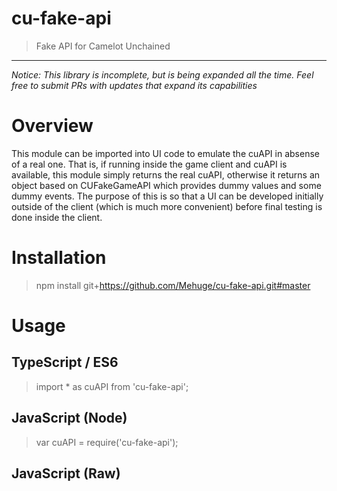 cu-fake-api
======================
> Fake API for Camelot Unchained

---
*Notice: This library is incomplete, but is being expanded all the time.  Feel free to submit PRs with updates that expand its capabilities*

Overview
========
This module can be imported into UI code to emulate the cuAPI in absense of a real one.  That is, if running inside the game client and cuAPI is available, this module simply returns the real cuAPI, otherwise it returns an object based on CUFakeGameAPI which provides dummy values and some dummy events.  The purpose of this is so that a UI can be developed initially outside of the client (which is much more convenient) before final testing is done inside the client.

Installation
============

> npm install git+https://github.com/Mehuge/cu-fake-api.git#master

Usage
=====

TypeScript / ES6
----------------

> import * as cuAPI from 'cu-fake-api';

JavaScript (Node)
-----------------

> var cuAPI = require('cu-fake-api');

JavaScript (Raw)
----------------

> <script src="cu-fake-api/lib/main.js"></script>
